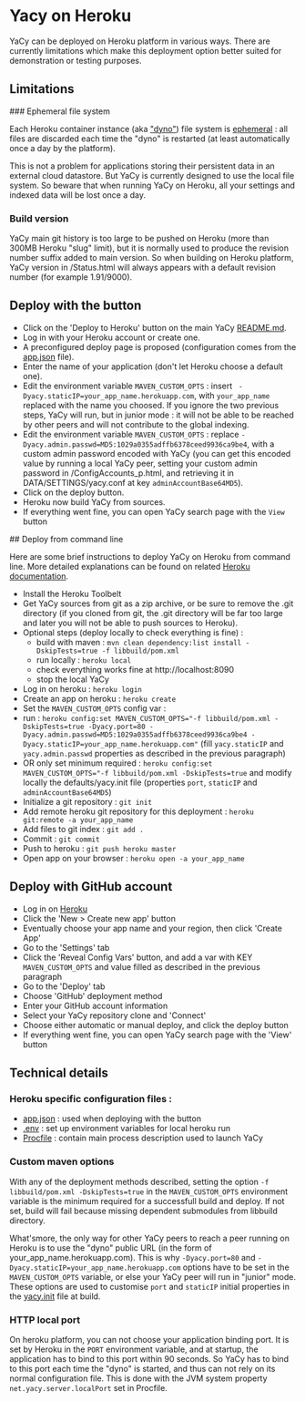 # Yacy on Heroku

YaCy can be deployed on Heroku platform in various ways. There are currently limitations which make this deployment option better suited for demonstration or testing purposes.

## Limitations

### Ephemeral file system

Each Heroku container instance (aka ["dyno"](https://devcenter.heroku.com/articles/dynos#dynos)) file system is [ephemeral](https://devcenter.heroku.com/articles/dynos#ephemeral-filesystem) : all files are discarded each time the "dyno" is restarted (at least automatically once a day by the platform).

This is not a problem for applications storing their persistent data in an external cloud datastore. But YaCy is currently designed to use the local file system. So beware that when running YaCy on Heroku, all your settings and indexed data will be lost once a day.

### Build version

YaCy main git history is too large to be pushed on Heroku (more than 300MB Heroku "slug" limit), but it is normally used to produce the revision number suffix added to main version. So when building on Heroku platform, YaCy version in /Status.html will always appears with a default revision number (for example 1.91/9000).

## Deploy with the button

- Click on the 'Deploy to Heroku' button on the main YaCy [README.md](README.md).
- Log in with your Heroku account or create one.
- A preconfigured deploy page is proposed (configuration comes from the [app.json](app.json) file).
- Enter the name of your application (don't let Heroku choose a default one).
- Edit the environment variable `MAVEN_CUSTOM_OPTS` : insert ` -Dyacy.staticIP=your_app_name.herokuapp.com`, with `your_app_name` replaced with the name you choosed.
If you ignore the two previous steps, YaCy will run, but in junior mode : it will not be able to be reached by other peers and will not contribute to the global indexing.
- Edit the environment variable `MAVEN_CUSTOM_OPTS` : replace `-Dyacy.admin.passwd=MD5:1029a0355adffb6378ceed9936ca9be4`, with a custom admin password encoded with YaCy (you can get this encoded value by running a local YaCy peer, setting your custom admin password in /ConfigAccounts_p.html, and retrieving it in DATA/SETTINGS/yacy.conf at key `adminAccountBase64MD5`).
- Click on the deploy button.
- Heroku now build YaCy from sources.
- If everything went fine, you can open YaCy search page with the `View` button

## Deploy from command line

Here are some brief instructions to deploy YaCy on Heroku from command line. More detailed explanations can be found on related [Heroku documentation](https://devcenter.heroku.com/articles/getting-started-with-java#introduction).

- Install the Heroku Toolbelt
- Get YaCy sources from git as a zip archive, or be sure to remove the .git directory (if you cloned from git, the .git directory will be far too large and later you will not be able to push sources to Heroku).
- Optional steps (deploy locally to check everything is fine) :
   - build with maven : `mvn clean dependency:list install -DskipTests=true -f libbuild/pom.xml`
   - run locally : `heroku local`
   - check everything works fine at http://localhost:8090
   - stop the local YaCy
- Log in on heroku : `heroku login`
- Create an app on heroku : `heroku create`
- Set the `MAVEN_CUSTOM_OPTS` config var :
 - run : `heroku config:set MAVEN_CUSTOM_OPTS="-f libbuild/pom.xml -DskipTests=true -Dyacy.port=80 -Dyacy.admin.passwd=MD5:1029a0355adffb6378ceed9936ca9be4 -Dyacy.staticIP=your_app_name.herokuapp.com"` (fill `yacy.staticIP` and `yacy.admin.passwd` properties as described in the previous paragraph)
 - OR only set minimum required : `heroku config:set MAVEN_CUSTOM_OPTS="-f libbuild/pom.xml -DskipTests=true` and modify locally the defaults/yacy.init file (properties `port`, `staticIP` and `adminAccountBase64MD5`)
- Initialize a git repository : `git init`
- Add remote heroku git repository for this deployment : `heroku git:remote -a your_app_name`
- Add files to git index : `git add .`
- Commit : `git commit`
- Push to heroku : `git push heroku master`
- Open app on your browser  : `heroku open -a your_app_name` 

## Deploy with GitHub account

- Log in on [Heroku](https://www.heroku.com/)
- Click the 'New > Create new app' button
- Eventually choose your app name and your region, then click 'Create App'
- Go to the 'Settings' tab
- Click the 'Reveal Config Vars' button, and add a var with KEY `MAVEN_CUSTOM_OPTS` and value filled as described in the previous paragraph
- Go to the 'Deploy' tab
- Choose 'GitHub' deployment method
- Enter your GitHub account information
- Select your YaCy repository clone and 'Connect'
- Choose either automatic or manual deploy, and click the deploy button
- If everything went fine, you can open YaCy search page with the 'View' button
 

## Technical details

### Heroku specific configuration files :

- [app.json](app.json) : used when deploying with the button
- [.env](.env) : set up environment variables for local heroku run
- [Procfile](Procfile) : contain main process description used to launch YaCy

### Custom maven options

With any of the deployment methods described, setting the option `-f libbuild/pom.xml -DskipTests=true` in the `MAVEN_CUSTOM_OPTS` environment variable is the minimum required for a successfull build and deploy. If not set, build will fail because missing dependent submodules from libbuild directory.

What'smore, the only way for other YaCy peers to reach a peer running on Heroku is to use the "dyno" public URL (in the form of your_app_name.herokuapp.com). This is why `-Dyacy.port=80` and `-Dyacy.staticIP=your_app_name.herokuapp.com` options have to be set in the `MAVEN_CUSTOM_OPTS` variable, or else your YaCy peer will run in "junior" mode. These options are used to customise `port` and `staticIP` initial properties in the [yacy.init](defaults/yacy.init) file at build.

### HTTP local port

On heroku platform, you can not choose your application binding port. It is set by Heroku in the `PORT` environment variable, and at startup, the application has to bind to this port within 90 seconds. So YaCy has to bind to this port each time the "dyno" is started, and thus can not rely on its normal configuration file. This is done with the JVM system property `net.yacy.server.localPort` set in Procfile.